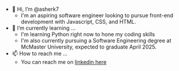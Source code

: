 - 👋 Hi, I’m @asherk7
  -  I'm an aspiring software engineer looking to pursue front-end development with Javascript, CSS, and HTML.
- 🌱 I’m currently learning ...
  - I'm learning Python right now to hone my coding skills
  - I'm also currently pursuing a Software Engineering degree at McMaster University, expected to graduate April 2025. 
- 📫 How to reach me ...
  - You can reach me on [linkedin here](https://www.linkedin.com/in/asher-khan13)
